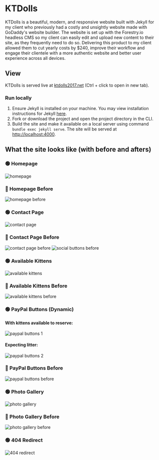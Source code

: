 # KTDolls
KTDolls is a beautiful, modern, and responsive website built with Jekyll for my client who previously had a costly and unsightly website made with GoDaddy's website builder. The website is set up with the Forestry.io headless CMS so my client can easily edit and upload new content to their site, as they frequently need to do so. Delivering this product to my client allowed them to cut yearly costs by $240, improve their workflow and engage their clientele with a more authentic website and better user experience across all devices.

## View
KTDolls is served live at [ktdolls2017.net](https://ktdolls2017.net/) (Ctrl + click to open in new tab).

### Run locally
1. Ensure Jekyll is installed on your machine. You may view installation instructions for Jekyll [here](https://jekyllrb.com/docs/#instructions).
2. Fork or download the project and open the project directory in the CLI.
3. Build the site and make it available on a local server using command `bundle exec jekyll serve`. The site will be served at [http://localhost:4000](http://localhost:4000).

## What the site looks like (with before and afters)

### 🟢 Homepage
![homepage](https://github.com/christopherstraub/ktdolls/blob/forestry/screenshots/homepage.png)

### 🔴 Homepage Before
![homepage before](https://github.com/christopherstraub/ktdolls/blob/forestry/screenshots/homepage-before.png)

### 🟢 Contact Page
![contact page](https://github.com/christopherstraub/ktdolls/blob/forestry/screenshots/contact-page.PNG)

### 🔴 Contact Page Before
![contact page before](https://github.com/christopherstraub/ktdolls/blob/forestry/screenshots/contact-page-before.png)
![social buttons before](https://github.com/christopherstraub/ktdolls/blob/forestry/screenshots/social-buttons-before.png)

### 🟢 Available Kittens
![available kittens](https://github.com/christopherstraub/ktdolls/blob/forestry/screenshots/available-kittens.png)

### 🔴 Available Kittens Before
![available kittens before](https://github.com/christopherstraub/ktdolls/blob/forestry/screenshots/available-kittens-before.png)

### 🟢 PayPal Buttons (Dynamic)
#### With kittens available to reserve:
![paypal buttons 1](https://github.com/christopherstraub/ktdolls/blob/forestry/screenshots/paypal-buttons-1.PNG)
#### Expecting litter:
![paypal buttons 2](https://github.com/christopherstraub/ktdolls/blob/forestry/screenshots/paypal-buttons-2.PNG)

### 🔴 PayPal Buttons Before
![paypal buttons before](https://github.com/christopherstraub/ktdolls/blob/forestry/screenshots/paypal-buttons-before.png)

### 🟢 Photo Gallery
![photo gallery](https://github.com/christopherstraub/ktdolls/blob/forestry/screenshots/fur-ever-homes.png)

### 🔴 Photo Gallery Before
![photo gallery before](https://github.com/christopherstraub/ktdolls/blob/forestry/screenshots/fur-ever-homes-before.PNG)

### 🟢 404 Redirect
![404 redirect](https://github.com/christopherstraub/ktdolls/blob/forestry/screenshots/404-redirect.png)
